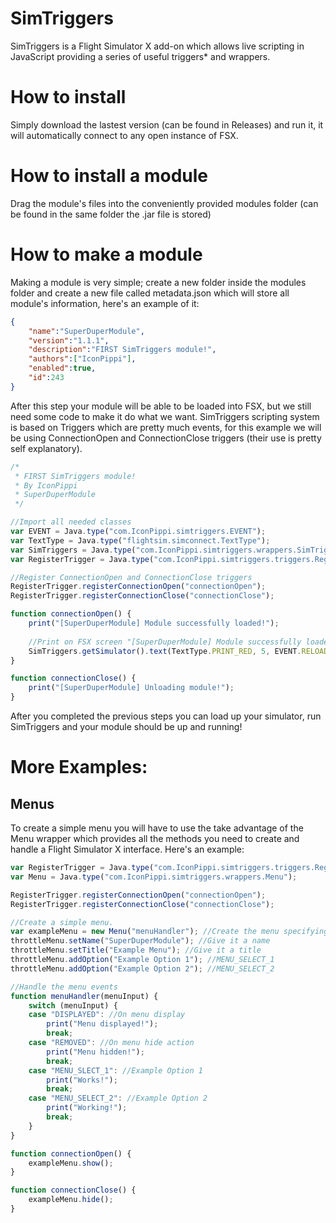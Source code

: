 # SimTriggers
SimTriggers is a Flight Simulator X add-on which allows live scripting in JavaScript providing a series of useful triggers* and wrappers.

# How to install
Simply download the lastest version (can be found in Releases) and run it, it will automatically connect to any open instance of FSX.

# How to install a module
Drag the module's files into the conveniently provided modules folder (can be found in the same folder the .jar file is stored)

# How to make a module
Making a module is very simple; create a new folder inside the modules folder and create a new file called metadata.json which will store all module's information, here's an example of it:
```json
{
    "name":"SuperDuperModule",
    "version":"1.1.1",
    "description":"FIRST SimTriggers module!",
    "authors":["IconPippi"],
    "enabled":true,
    "id":243
}
```
After this step your module will be able to be loaded into FSX, but we still need some code to make it do what we want. SimTriggers scripting system is based on Triggers which are pretty much events, for this example we will be using ConnectionOpen and ConnectionClose triggers (their use is pretty self explanatory).
```js
/*
 * FIRST SimTriggers module!
 * By IconPippi
 * SuperDuperModule
 */

//Import all needed classes
var EVENT = Java.type("com.IconPippi.simtriggers.EVENT");
var TextType = Java.type("flightsim.simconnect.TextType");
var SimTriggers = Java.type("com.IconPippi.simtriggers.wrappers.SimTriggers");
var RegisterTrigger = Java.type("com.IconPippi.simtriggers.triggers.RegisterTrigger");

//Register ConnectionOpen and ConnectionClose triggers
RegisterTrigger.registerConnectionOpen("connectionOpen");
RegisterTrigger.registerConnectionClose("connectionClose");

function connectionOpen() {
    print("[SuperDuperModule] Module successfully loaded!");
    
    //Print on FSX screen "[SuperDuperModule] Module successfully loaded!" for 5 seconds
    SimTriggers.getSimulator().text(TextType.PRINT_RED, 5, EVENT.RELOADSCRIPTS_TEXT, "[SuperDuperModule] Module successfully loaded!");
}

function connectionClose() {
    print("[SuperDuperModule] Unloading module!");
}
```
After you completed the previous steps you can load up your simulator, run SimTriggers and your module should be up and running!

# More Examples:

## Menus
To create a simple menu you will have to use the take advantage of the Menu wrapper which provides all the methods you need to create and handle a Flight Simulator X interface. Here's an example:
```js
var RegisterTrigger = Java.type("com.IconPippi.simtriggers.triggers.RegisterTrigger");
var Menu = Java.type("com.IconPippi.simtriggers.wrappers.Menu");

RegisterTrigger.registerConnectionOpen("connectionOpen");
RegisterTrigger.registerConnectionClose("connectionClose");

//Create a simple menu.
var exampleMenu = new Menu("menuHandler"); //Create the menu specifying the handler function
throttleMenu.setName("SuperDuperModule"); //Give it a name
throttleMenu.setTitle("Example Menu"); //Give it a title
throttleMenu.addOption("Example Option 1"); //MENU_SELECT_1
throttleMenu.addOption("Example Option 2"); //MENU_SELECT_2

//Handle the menu events
function menuHandler(menuInput) {
    switch (menuInput) {
    case "DISPLAYED": //On menu display
        print("Menu displayed!");
        break;
    case "REMOVED": //On menu hide action
        print("Menu hidden!");
        break;
    case "MENU_SLECT_1": //Example Option 1
        print("Works!");
        break;
    case "MENU_SELECT_2": //Example Option 2
        print("Working!");
        break;
    }
}

function connectionOpen() {
    exampleMenu.show();
}

function connectionClose() {
    exampleMenu.hide();
}
``` 